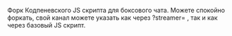 Форк Кодпеневского JS скрипта для боксового чата.
Можете спокойно форкать, свой канал можете указать как через ?streamer= , так и как через базовый JS скрипт.
